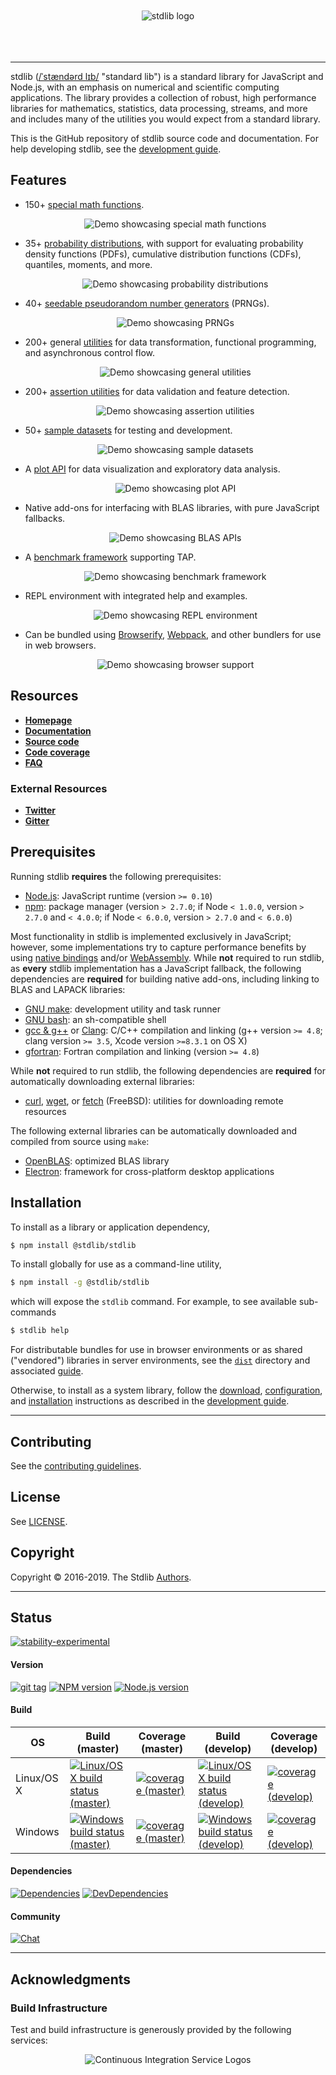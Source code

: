 <!--

@license Apache-2.0

Copyright (c) 2018 The Stdlib Authors.

Licensed under the Apache License, Version 2.0 (the "License");
you may not use this file except in compliance with the License.
You may obtain a copy of the License at

   http://www.apache.org/licenses/LICENSE-2.0

Unless required by applicable law or agreed to in writing, software
distributed under the License is distributed on an "AS IS" BASIS,
WITHOUT WARRANTIES OR CONDITIONS OF ANY KIND, either express or implied.
See the License for the specific language governing permissions and
limitations under the License.

-->

<!-- lint disable first-heading-level -->

<!-- Section to include assets such as the project logo, etc. Make sure to keep an empty line after the `section` element and another before the `/section` close. -->

<section class="banner">
    <div class="image" align="center">
        <br>
        <br>
        <img src="https://cdn.rawgit.com/stdlib-js/stdlib/9f7d30f089ecc458a8b836a75afab75caf5c0b36/docs/assets/logo_banner.svg" alt="stdlib logo">
        <br>
        <br>
        <br>
        <br>
    </div>
</section>

<!-- /.banner -->

* * *

<!-- Section to include introductory text. Make sure to keep an empty line after the intro `section` element and another before the `/section` close. -->

<section class="intro">

stdlib ([/ˈstændərd lɪb/][ipa-english] "standard lib") is a standard library for JavaScript and Node.js, with an emphasis on numerical and scientific computing applications. The library provides a collection of robust, high performance libraries for mathematics, statistics, data processing, streams, and more and includes many of the utilities you would expect from a standard library.

This is the GitHub repository of stdlib source code and documentation. For help developing stdlib, see the [development guide][stdlib-development].

## Features

-   150+ [special math functions][@stdlib/math/base/special].

    <div class="image" align="center">
        <img src="https://cdn.rawgit.com/stdlib-js/stdlib/203839353bc74297fe641207270f7917d2bda560/docs/assets/readme/base_special_math.png" alt="Demo showcasing special math functions">
    </div>

-   35+ [probability distributions][@stdlib/stats/base/dists], with support for evaluating probability density functions (PDFs), cumulative distribution functions (CDFs), quantiles, moments, and more.

    <div class="image" align="center">
        <img src="https://cdn.rawgit.com/stdlib-js/stdlib/e13885087939c064c69aa43ee80ea52710de5591/docs/assets/readme/base_dists.png" alt="Demo showcasing probability distributions">
    </div>

-   40+ [seedable pseudorandom number generators][@stdlib/random/base] (PRNGs).

    <div class="image" align="center">
        <img src="https://cdn.rawgit.com/stdlib-js/stdlib/83dcd0fad98883320a8b1efc801b2fc1ed2a003d/docs/assets/readme/base_prngs.png" alt="Demo showcasing PRNGs">
    </div>

-   200+ general [utilities][@stdlib/utils] for data transformation, functional programming, and asynchronous control flow.

    <div class="image" align="center">
        <img src="https://cdn.rawgit.com/stdlib-js/stdlib/e6eeea31e49d6db1b6f57ae59d2988d4b427e285/docs/assets/readme/utils.png" alt="Demo showcasing general utilities">
    </div>

-   200+ [assertion utilities][@stdlib/assert] for data validation and feature detection.

    <div class="image" align="center">
        <img src="https://cdn.rawgit.com/stdlib-js/stdlib/6970c8b4eb546a10712734d225c15863db9b2c92/docs/assets/readme/assert.png" alt="Demo showcasing assertion utilities">
    </div>

-   50+ [sample datasets][@stdlib/datasets] for testing and development.

    <div class="image" align="center">
        <img src="https://cdn.rawgit.com/stdlib-js/stdlib/f71a38e62247e31dc47d248f6f1b3e434abeb971/docs/assets/readme/datasets.png" alt="Demo showcasing sample datasets">
    </div>

-   A [plot API][@stdlib/plot/ctor] for data visualization and exploratory data analysis.

    <div class="image" align="center">
        <img src="https://cdn.rawgit.com/stdlib-js/stdlib/39d75174b24ea2a84828d9624643776a164478e4/docs/assets/readme/plot.png" alt="Demo showcasing plot API">
    </div>

-   Native add-ons for interfacing with BLAS libraries, with pure JavaScript fallbacks.

    <div class="image" align="center">
        <img src="https://cdn.rawgit.com/stdlib-js/stdlib/efede6af3ef957da08838903b0558441263adf85/docs/assets/readme/base_blas.png" alt="Demo showcasing BLAS APIs">
    </div>

-   A [benchmark framework][@stdlib/bench/harness] supporting TAP.

    <div class="image" align="center">
        <img src="https://cdn.rawgit.com/stdlib-js/stdlib/4833049f8d1895585bd51ec6fa97b8ca0d37c6fb/docs/assets/readme/benchmark.gif" alt="Demo showcasing benchmark framework">
    </div>

-   REPL environment with integrated help and examples.

    <div class="image" align="center">
        <img src="https://cdn.rawgit.com/stdlib-js/stdlib/3864ae6f86bbc215956c0e667d82d49a6eaca780/docs/assets/readme/repl.gif" alt="Demo showcasing REPL environment">
    </div>

-   Can be bundled using [Browserify][browserify], [Webpack][webpack], and other bundlers for use in web browsers.

    <div class="image" align="center">
        <img src="https://cdn.rawgit.com/stdlib-js/stdlib/e54894a93697653dda22d11cd0aec1ccb292b7b8/docs/assets/readme/bundled.png" alt="Demo showcasing browser support">
    </div>

## Resources

-   [**Homepage**][stdlib-homepage]
-   [**Documentation**][stdlib-documentation]
-   [**Source code**][stdlib-source]
-   [**Code coverage**][stdlib-code-coverage]
-   [**FAQ**][stdlib-faq]

### External Resources

-   [**Twitter**][stdlib-twitter]
-   [**Gitter**][stdlib-gitter]

## Prerequisites

Running stdlib **requires** the following prerequisites:

-   [Node.js][node-js]: JavaScript runtime (version `>= 0.10`)
-   [npm][npm]: package manager (version `> 2.7.0`; if Node `< 1.0.0`, version `> 2.7.0` and `< 4.0.0`; if Node `< 6.0.0`, version `> 2.7.0` and `< 6.0.0`)

Most functionality in stdlib is implemented exclusively in JavaScript; however, some implementations try to capture performance benefits by using [native bindings][node-js-add-ons] and/or [WebAssembly][webassembly]. While **not** required to run stdlib, as **every** stdlib implementation has a JavaScript fallback, the following dependencies are **required** for building native add-ons, including linking to BLAS and LAPACK libraries:

-   [GNU make][make]: development utility and task runner
-   [GNU bash][bash]: an sh-compatible shell
-   [gcc & g++][gcc] or [Clang][clang]: C/C++ compilation and linking (g++ version `>= 4.8`; clang version `>= 3.5`, Xcode version `>=8.3.1` on OS X)
-   [gfortran][gfortran]: Fortran compilation and linking (version `>= 4.8`)

While **not** required to run stdlib, the following dependencies are **required** for automatically downloading external libraries:

-   [curl][curl], [wget][wget], or [fetch][fetch] (FreeBSD): utilities for downloading remote resources

The following external libraries can be automatically downloaded and compiled from source using `make`:

-   [OpenBLAS][openblas]: optimized BLAS library
-   [Electron][electron]: framework for cross-platform desktop applications

## Installation

To install as a library or application dependency,

<!-- run-disable -->

```bash
$ npm install @stdlib/stdlib
```

To install globally for use as a command-line utility,

<!-- run-disable -->

```bash
$ npm install -g @stdlib/stdlib
```

which will expose the `stdlib` command. For example, to see available sub-commands

<!-- run-disable -->

```bash
$ stdlib help
```

For distributable bundles for use in browser environments or as shared ("vendored") libraries in server environments, see the [`dist`][stdlib-bundles] directory and associated [guide][stdlib-bundles].

Otherwise, to install as a system library, follow the [download][stdlib-development], [configuration][stdlib-development], and [installation][stdlib-development] instructions as described in the [development guide][stdlib-development].

* * *

## Contributing

See the [contributing guidelines][stdlib-contributing].

## License

See [LICENSE][stdlib-license].

## Copyright

Copyright © 2016-2019. The Stdlib [Authors][stdlib-authors].

</section>

<!-- /.intro -->

<!-- Project badges. If badges are included, add a horizontal rule *before* the section. Make sure to keep an empty line after the `section` element and another before the `/section` close. -->

* * *

<section class="badges">

## Status

[![stability-experimental][stability-image]][stability-url]

#### Version

<!-- lint disable no-paragraph-content-indent -->

[![git tag][tag-image]][tag-url] [![NPM version][npm-image]][npm-url] [![Node.js version][node-image]][node-url]

<!-- lint enable no-paragraph-content-indent -->

#### Build

<!-- TODO: distinguish between Linux and Windows code coverage -->

<!-- lint disable table-pipe-alignment -->

| OS         | Build (master)                                                                           | Coverage (master)                                                  | Build (develop)                                                                             | Coverage (develop)                                                    |
| ---------- | ---------------------------------------------------------------------------------------- | ------------------------------------------------------------------ | ------------------------------------------------------------------------------------------- | --------------------------------------------------------------------- |
| Linux/OS X | [![Linux/OS X build status (master)][build-image-master]][build-url-master]              | [![coverage (master)][coverage-image-master]][coverage-url-master] | [![Linux/OS X build status (develop)][build-image-develop]][build-url-develop]              | [![coverage (develop)][coverage-image-develop]][coverage-url-develop] |
| Windows    | [![Windows build status (master)][windows-build-image-master]][windows-build-url-master] | [![coverage (master)][coverage-image-master]][coverage-url-master] | [![Windows build status (develop)][windows-build-image-develop]][windows-build-url-develop] | [![coverage (develop)][coverage-image-develop]][coverage-url-develop] |

<!-- lint enable table-pipe-alignment -->

#### Dependencies

<!-- lint disable no-paragraph-content-indent -->

[![Dependencies][dependencies-image]][dependencies-url] [![DevDependencies][dev-dependencies-image]][dev-dependencies-url]

<!-- lint enable no-paragraph-content-indent -->

#### Community

[![Chat][chat-image]][chat-url]

</section>

<!-- /.badges> -->

<!-- Project sponsors. If sponsors are included, add a horizontal rule *before* the section. Make sure to keep an empty line after the `section` element and another before the `/section` close. -->

<section class="sponsors">

</section>

<!-- /.sponsors -->

<!-- Project acknowledgments. If section is included, add a horizontal rule *before* the section. Make sure to keep an empty line after the `section` element and another before the `/section` close. -->

* * *

<section class="acknowledgments">

## Acknowledgments

### Build Infrastructure

Test and build infrastructure is generously provided by the following services:

<div class="image" align="center">
    <img src="https://cdn.rawgit.com/stdlib-js/stdlib/3de52540666d1635df046d7e5dd07a1fc5b87d85/docs/assets/misc/ci_logo_banner.svg" alt="Continuous Integration Service Logos">
    <br>
</div>

</section>

<!-- /.acknowledgments -->

<!-- Section for all links. Make sure to keep an empty line after the `section` element and another before the `/section` close. -->

<section class="links">

[stability-image]: https://img.shields.io/badge/stability-experimental-orange.svg

[stability-url]: https://github.com/stdlib-js/stdlib

[npm-image]: https://img.shields.io/npm/v/@stdlib/stdlib.svg

[npm-url]: https://npmjs.org/package/@stdlib/stdlib

[tag-image]: https://img.shields.io/github/tag/stdlib-js/stdlib.svg

[tag-url]: https://github.com/stdlib-js/stdlib/tags

[node-image]: https://img.shields.io/node/v/@stdlib/stdlib.svg

[node-url]: https://github.com/@stdlib-js/stdlib

[build-image-master]: https://img.shields.io/travis/stdlib-js/stdlib/master.svg

[build-url-master]: https://travis-ci.org/stdlib-js/stdlib

[build-image-develop]: https://img.shields.io/travis/stdlib-js/stdlib/develop.svg

[build-url-develop]: https://travis-ci.org/stdlib-js/stdlib

<!-- FIXME: shields.io AppVeyor badges do not seem to work -->

[windows-build-image-master]: https://ci.appveyor.com/api/projects/status/github/stdlib-js/stdlib?branch=master&svg=true

[windows-build-url-master]: https://ci.appveyor.com/api/projects/status/github/stdlib-js/stdlib?branch=master&svg=true

[windows-build-image-develop]: https://ci.appveyor.com/api/projects/status/github/stdlib-js/stdlib?branch=develop&svg=true

[windows-build-url-develop]: https://ci.appveyor.com/api/projects/status/github/stdlib-js/stdlib?branch=develop&svg=true

[coverage-image-master]: https://img.shields.io/codecov/c/github/stdlib-js/stdlib/master.svg

[coverage-url-master]: https://codecov.io/github/stdlib-js/stdlib/branch/master

[coverage-image-develop]: https://img.shields.io/codecov/c/github/stdlib-js/stdlib/develop.svg

[coverage-url-develop]: https://codecov.io/github/stdlib-js/stdlib/branch/develop

[dependencies-image]: https://img.shields.io/david/stdlib-js/stdlib/develop.svg

[dependencies-url]: https://david-dm.org/stdlib-js/stdlib/develop

[dev-dependencies-image]: https://img.shields.io/david/dev/stdlib-js/stdlib/develop.svg

[dev-dependencies-url]: https://david-dm.org/stdlib-js/stdlib/develop#info=devDependencies

[chat-image]: https://img.shields.io/gitter/room/stdlib-js/stdlib.svg

[chat-url]: https://gitter.im/stdlib-js/stdlib/

[make]: https://www.gnu.org/software/make

[bash]: https://www.gnu.org/software/bash/

[curl]: http://curl.haxx.se/

[wget]: http://www.gnu.org/software/wget

[fetch]: http://www.freebsd.org/cgi/man.cgi?fetch%281%29

[node-js]: https://nodejs.org/en/

[npm]: https://www.npmjs.com/

[gcc]: http://gcc.gnu.org/

[clang]: http://clang.llvm.org/

[gfortran]: https://gcc.gnu.org/fortran/

[openblas]: https://github.com/xianyi/OpenBLAS

[electron]: https://electron.atom.io/

[webassembly]: http://webassembly.org/

[node-js-add-ons]: https://nodejs.org/api/addons.html

[browserify]: https://github.com/substack/node-browserify

[webpack]: https://webpack.js.org/

[ipa-english]: https://en.wikipedia.org/wiki/Help:IPA/English

[stdlib-contributing]: https://github.com/stdlib-js/stdlib/blob/develop/CONTRIBUTING.md

[stdlib-development]: https://github.com/stdlib-js/stdlib/blob/develop/docs/development.md

[stdlib-authors]: https://github.com/stdlib-js/stdlib/graphs/contributors

[stdlib-license]: https://raw.githubusercontent.com/stdlib-js/stdlib/develop/LICENSE

[stdlib-homepage]: https://github.com/stdlib-js/stdlib

[stdlib-documentation]: https://github.com/stdlib-js/stdlib

[stdlib-faq]: https://github.com/stdlib-js/stdlib/blob/develop/FAQ.md

[stdlib-source]: https://github.com/stdlib-js/stdlib

[stdlib-bundles]: https://github.com/stdlib-js/stdlib/tree/develop/dist

[stdlib-code-coverage]: https://codecov.io/github/stdlib-js/stdlib/branch/develop

[stdlib-twitter]: https://twitter.com/stdlibjs

[stdlib-gitter]: https://gitter.im/stdlib-js/stdlib

[@stdlib/math/base/special]: https://github.com/stdlib-js/stdlib/tree/develop/lib/node_modules/%40stdlib/math/base/special

[@stdlib/stats/base/dists]: https://github.com/stdlib-js/stdlib/tree/develop/lib/node_modules/%40stdlib/stats/base/dists

[@stdlib/random/base]: https://github.com/stdlib-js/stdlib/tree/develop/lib/node_modules/%40stdlib/random/base

[@stdlib/assert]: https://github.com/stdlib-js/stdlib/tree/develop/lib/node_modules/%40stdlib/assert

[@stdlib/datasets]: https://github.com/stdlib-js/stdlib/tree/develop/lib/node_modules/%40stdlib/datasets

[@stdlib/utils]: https://github.com/stdlib-js/stdlib/tree/develop/lib/node_modules/%40stdlib/utils

[@stdlib/plot/ctor]: https://github.com/stdlib-js/stdlib/tree/develop/lib/node_modules/%40stdlib/plot/ctor

[@stdlib/bench/harness]: https://github.com/stdlib-js/stdlib/tree/develop/lib/node_modules/%40stdlib/bench/harness

</section>

<!-- /.links -->
